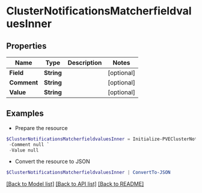 # ClusterNotificationsMatcherfieldvaluesInner
## Properties

Name | Type | Description | Notes
------------ | ------------- | ------------- | -------------
**Field** | **String** |  | [optional] 
**Comment** | **String** |  | [optional] 
**Value** | **String** |  | [optional] 

## Examples

- Prepare the resource
```powershell
$ClusterNotificationsMatcherfieldvaluesInner = Initialize-PVEClusterNotificationsMatcherfieldvaluesInner  -Field null `
 -Comment null `
 -Value null
```

- Convert the resource to JSON
```powershell
$ClusterNotificationsMatcherfieldvaluesInner | ConvertTo-JSON
```

[[Back to Model list]](../README.md#documentation-for-models) [[Back to API list]](../README.md#documentation-for-api-endpoints) [[Back to README]](../README.md)

